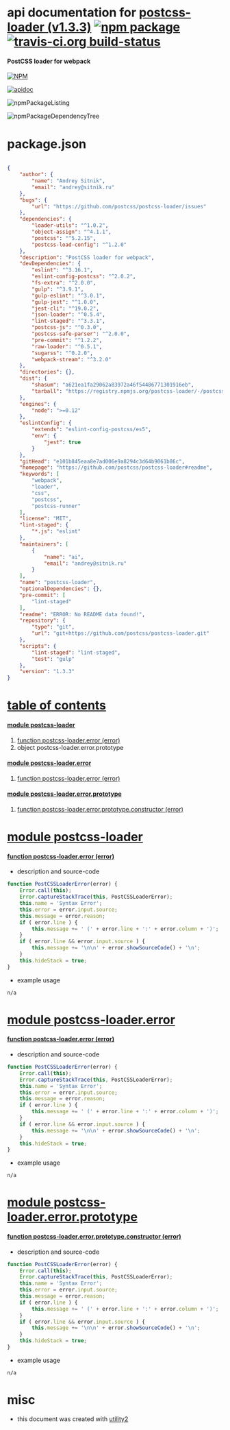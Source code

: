 # api documentation for  [postcss-loader (v1.3.3)](https://github.com/postcss/postcss-loader#readme)  [![npm package](https://img.shields.io/npm/v/npmdoc-postcss-loader.svg?style=flat-square)](https://www.npmjs.org/package/npmdoc-postcss-loader) [![travis-ci.org build-status](https://api.travis-ci.org/npmdoc/node-npmdoc-postcss-loader.svg)](https://travis-ci.org/npmdoc/node-npmdoc-postcss-loader)
#### PostCSS loader for webpack

[![NPM](https://nodei.co/npm/postcss-loader.png?downloads=true)](https://www.npmjs.com/package/postcss-loader)

[![apidoc](https://npmdoc.github.io/node-npmdoc-postcss-loader/build/screenCapture.buildNpmdoc.browser._2Fhome_2Ftravis_2Fbuild_2Fnpmdoc_2Fnode-npmdoc-postcss-loader_2Ftmp_2Fbuild_2Fapidoc.html.png)](https://npmdoc.github.io/node-npmdoc-postcss-loader/build/apidoc.html)

![npmPackageListing](https://npmdoc.github.io/node-npmdoc-postcss-loader/build/screenCapture.npmPackageListing.svg)

![npmPackageDependencyTree](https://npmdoc.github.io/node-npmdoc-postcss-loader/build/screenCapture.npmPackageDependencyTree.svg)



# package.json

```json

{
    "author": {
        "name": "Andrey Sitnik",
        "email": "andrey@sitnik.ru"
    },
    "bugs": {
        "url": "https://github.com/postcss/postcss-loader/issues"
    },
    "dependencies": {
        "loader-utils": "^1.0.2",
        "object-assign": "^4.1.1",
        "postcss": "^5.2.15",
        "postcss-load-config": "^1.2.0"
    },
    "description": "PostCSS loader for webpack",
    "devDependencies": {
        "eslint": "^3.16.1",
        "eslint-config-postcss": "^2.0.2",
        "fs-extra": "^2.0.0",
        "gulp": "^3.9.1",
        "gulp-eslint": "^3.0.1",
        "gulp-jest": "^1.0.0",
        "jest-cli": "^19.0.2",
        "json-loader": "^0.5.4",
        "lint-staged": "^3.3.1",
        "postcss-js": "^0.3.0",
        "postcss-safe-parser": "^2.0.0",
        "pre-commit": "^1.2.2",
        "raw-loader": "^0.5.1",
        "sugarss": "^0.2.0",
        "webpack-stream": "^3.2.0"
    },
    "directories": {},
    "dist": {
        "shasum": "a621ea1fa29062a83972a46f54486771301916eb",
        "tarball": "https://registry.npmjs.org/postcss-loader/-/postcss-loader-1.3.3.tgz"
    },
    "engines": {
        "node": ">=0.12"
    },
    "eslintConfig": {
        "extends": "eslint-config-postcss/es5",
        "env": {
            "jest": true
        }
    },
    "gitHead": "e101b845eaa8e7ad006e9a8294c3d64b9061b86c",
    "homepage": "https://github.com/postcss/postcss-loader#readme",
    "keywords": [
        "webpack",
        "loader",
        "css",
        "postcss",
        "postcss-runner"
    ],
    "license": "MIT",
    "lint-staged": {
        "*.js": "eslint"
    },
    "maintainers": [
        {
            "name": "ai",
            "email": "andrey@sitnik.ru"
        }
    ],
    "name": "postcss-loader",
    "optionalDependencies": {},
    "pre-commit": [
        "lint-staged"
    ],
    "readme": "ERROR: No README data found!",
    "repository": {
        "type": "git",
        "url": "git+https://github.com/postcss/postcss-loader.git"
    },
    "scripts": {
        "lint-staged": "lint-staged",
        "test": "gulp"
    },
    "version": "1.3.3"
}
```



# <a name="apidoc.tableOfContents"></a>[table of contents](#apidoc.tableOfContents)

#### [module postcss-loader](#apidoc.module.postcss-loader)
1.  [function <span class="apidocSignatureSpan">postcss-loader.</span>error (error)](#apidoc.element.postcss-loader.error)
1.  object <span class="apidocSignatureSpan">postcss-loader.</span>error.prototype

#### [module postcss-loader.error](#apidoc.module.postcss-loader.error)
1.  [function <span class="apidocSignatureSpan">postcss-loader.</span>error (error)](#apidoc.element.postcss-loader.error.error)

#### [module postcss-loader.error.prototype](#apidoc.module.postcss-loader.error.prototype)
1.  [function <span class="apidocSignatureSpan">postcss-loader.error.prototype.</span>constructor (error)](#apidoc.element.postcss-loader.error.prototype.constructor)



# <a name="apidoc.module.postcss-loader"></a>[module postcss-loader](#apidoc.module.postcss-loader)

#### <a name="apidoc.element.postcss-loader.error"></a>[function <span class="apidocSignatureSpan">postcss-loader.</span>error (error)](#apidoc.element.postcss-loader.error)
- description and source-code
```javascript
function PostCSSLoaderError(error) {
    Error.call(this);
    Error.captureStackTrace(this, PostCSSLoaderError);
    this.name = 'Syntax Error';
    this.error = error.input.source;
    this.message = error.reason;
    if ( error.line ) {
        this.message += ' (' + error.line + ':' + error.column + ')';
    }
    if ( error.line && error.input.source ) {
        this.message += '\n\n' + error.showSourceCode() + '\n';
    }
    this.hideStack = true;
}
```
- example usage
```shell
n/a
```



# <a name="apidoc.module.postcss-loader.error"></a>[module postcss-loader.error](#apidoc.module.postcss-loader.error)

#### <a name="apidoc.element.postcss-loader.error.error"></a>[function <span class="apidocSignatureSpan">postcss-loader.</span>error (error)](#apidoc.element.postcss-loader.error.error)
- description and source-code
```javascript
function PostCSSLoaderError(error) {
    Error.call(this);
    Error.captureStackTrace(this, PostCSSLoaderError);
    this.name = 'Syntax Error';
    this.error = error.input.source;
    this.message = error.reason;
    if ( error.line ) {
        this.message += ' (' + error.line + ':' + error.column + ')';
    }
    if ( error.line && error.input.source ) {
        this.message += '\n\n' + error.showSourceCode() + '\n';
    }
    this.hideStack = true;
}
```
- example usage
```shell
n/a
```



# <a name="apidoc.module.postcss-loader.error.prototype"></a>[module postcss-loader.error.prototype](#apidoc.module.postcss-loader.error.prototype)

#### <a name="apidoc.element.postcss-loader.error.prototype.constructor"></a>[function <span class="apidocSignatureSpan">postcss-loader.error.prototype.</span>constructor (error)](#apidoc.element.postcss-loader.error.prototype.constructor)
- description and source-code
```javascript
function PostCSSLoaderError(error) {
    Error.call(this);
    Error.captureStackTrace(this, PostCSSLoaderError);
    this.name = 'Syntax Error';
    this.error = error.input.source;
    this.message = error.reason;
    if ( error.line ) {
        this.message += ' (' + error.line + ':' + error.column + ')';
    }
    if ( error.line && error.input.source ) {
        this.message += '\n\n' + error.showSourceCode() + '\n';
    }
    this.hideStack = true;
}
```
- example usage
```shell
n/a
```



# misc
- this document was created with [utility2](https://github.com/kaizhu256/node-utility2)
